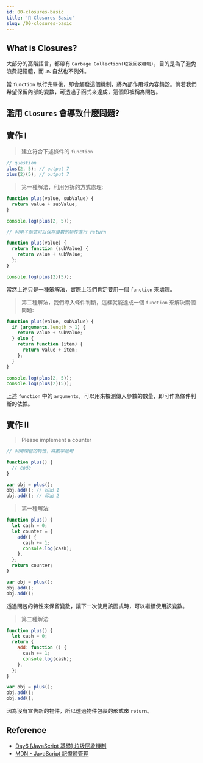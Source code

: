 ```yaml
---
id: 00-closures-basic
title: '📜 Closures Basic'
slug: /00-closures-basic
---
```


## What is Closures?

大部分的高階語言，都帶有 `Garbage Collection(垃圾回收機制)`，目的是為了避免浪費記憶體，而 `JS` 自然也不例外。

當 `function` 執行完畢後，即會觸發這個機制，將內部作用域內容銷毀。倘若我們希望保留內部的變數，可透過子函式來達成，這個即被稱為閉包。

## 濫用 `Closures` 會導致什麼問題?

## 實作 I

> 建立符合下述條件的 `function`

```javascript
// question
plus(2, 5); // output 7
plus(2)(5); // output 7
```

> 第一種解法，利用分拆的方式處理:

```javascript
function plus(value, subValue) {
  return value + subValue;
}

console.log(plus(2, 5));
```

```javascript
// 利用子函式可以保存變數的特性進行 return

function plus(value) {
  return function (subValue) {
    return value + subValue;
  };
}

console.log(plus(2)(5));
```

當然上述只是一種笨解法，實際上我們肯定要用一個 `function` 來處理。

> 第二種解法，我們導入條件判斷，這樣就能達成一個 `function` 來解決兩個問題:

```javascript
function plus(value, subValue) {
  if (arguments.length > 1) {
    return value + subValue;
  } else {
    return function (item) {
      return value + item;
    };
  }
}

console.log(plus(2, 5));
console.log(plus(2)(5));
```

上述 `function` 中的 `arguments`，可以用來檢測傳入參數的數量，即可作為條件判斷的依據。

## 實作 II

> Please implement a counter

```javascript
// 利用閉包的特性，將數字遞增

function plus() {
  // code
}

var obj = plus();
obj.add(); // 印出 1
obj.add(); // 印出 2
```

> 第一種解法:

```javascript
function plus() {
  let cash = 0;
  let counter = {
    add() {
      cash += 1;
      console.log(cash);
    },
  };
  return counter;
}

var obj = plus();
obj.add();
obj.add();
```

透過閉包的特性來保留變數，讓下一次使用該函式時，可以繼續使用該變數。

> 第二種解法:

```javascript
function plus() {
  let cash = 0;
  return {
    add: function () {
      cash += 1;
      console.log(cash);
    },
  };
}

var obj = plus();
obj.add();
obj.add();
```

因為沒有宣告新的物件，所以透過物件包裹的形式來 `return`。

## Reference

- [Day6 [JavaScript 基礎] 垃圾回收機制](https://ithelp.ithome.com.tw/articles/10214185)
- [MDN - JavaScript 記憶體管理](https://developer.mozilla.org/en-US/docs/Web/JavaScript/Memory_Management)

